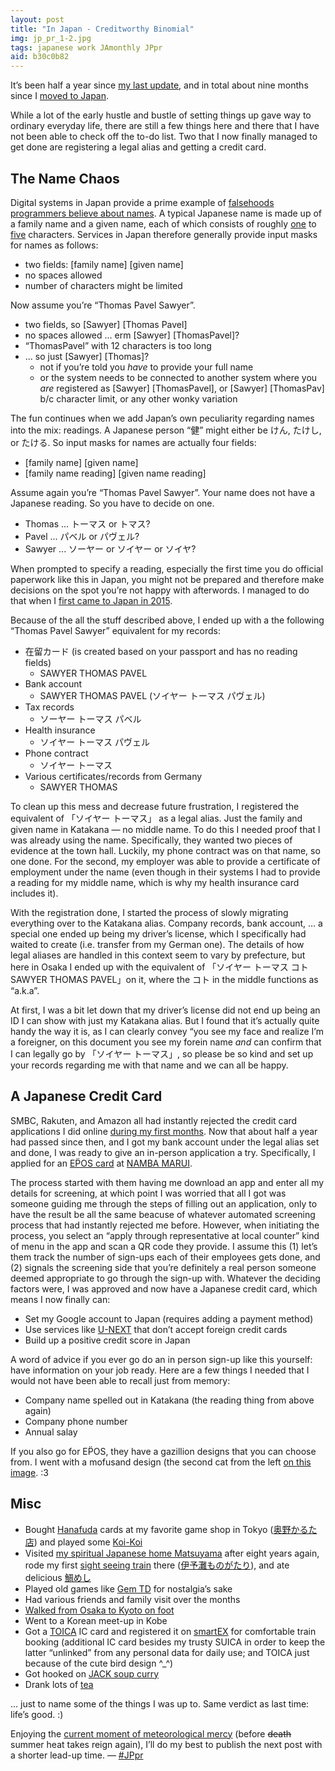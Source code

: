```yaml
---
layout: post
title: "In Japan - Creditworthy Binomial"
img: jp_pr_1-2.jpg
tags: japanese work JAmonthly JPpr
aid: b30c0b82
---
```


It’s been half a year since [my last update](/a/95da095d), and in total about nine months since I [moved to Japan](/a/61000820).

While a lot of the early hustle and bustle of setting things up gave way to ordinary everyday life, there are still a few things here and there that I have not been able to check off the to-do list. Two that I now finally managed to get done are registering a legal alias and getting a credit card.

## The Name Chaos

Digital systems in Japan provide a prime example of [falsehoods programmers believe about names](https://www.kalzumeus.com/2010/06/17/falsehoods-programmers-believe-about-names/). A typical Japanese name is made up of a family name and a given name, each of which consists of roughly [one](https://ja.wikipedia.org/wiki/%E4%BB%8A%E6%95%8F) to [five](https://ja.wikipedia.org/wiki/%E6%AD%A3%E8%A6%AA%E7%94%BA%E4%B8%89%E6%9D%A1%E5%AE%B6#%E6%AD%B4%E4%BB%A3%E5%BD%93%E4%B8%BB) characters. Services in Japan therefore generally provide input masks for names as follows:

* two fields: \[family name] \[given name]
* no spaces allowed
* number of characters might be limited

Now assume you’re “Thomas Pavel Sawyer”.

* two fields, so \[Sawyer] \[Thomas Pavel]
* no spaces allowed ... erm  \[Sawyer] \[ThomasPavel]?
* “ThomasPavel” with 12 characters is too long
* ... so just \[Sawyer] \[Thomas]?
    * not if you’re told you *have* to provide your full name
    * or the system needs to be connected to another system where you *are* registered as \[Sawyer] \[ThomasPavel], or \[Sawyer] \[ThomasPav] b/c character limit, or any other wonky variation

The fun continues when we add Japan’s own peculiarity regarding names into the mix: readings. A Japanese person “健” might either be <span class="mixlang"><span class="swap" swap="Ken"><span class="inner">けん</span></span></span>, <span class="mixlang"><span class="swap" swap="Takeshi"><span class="inner">たけし</span></span></span>, or <span class="mixlang"><span class="swap" swap="Takeru"><span class="inner">たける</span></span></span>. So input masks for names are actually four fields:

* \[family name] \[given name]
* \[family name reading] \[given name reading]

Assume again you’re “Thomas Pavel Sawyer”. Your name does not have a Japanese reading. So you have to decide on one.

* Thomas ... トーマス or トマス?
* Pavel ... パベル or パヴェル?
* Sawyer ... ソーヤー or ソイヤー or ソイヤ?

When prompted to specify a reading, especially the first time you do official paperwork like this in Japan, you might not be prepared and therefore make decisions on the spot you’re not happy with afterwords. I managed to do that when I [first came to Japan in 2015](/a/6a79349c).

Because of the all the stuff described above, I ended up with a the following “Thomas Pavel Sawyer” equivalent for my records:

* <span class="mixlang"><span class="swap" swap="Resident card"><span class="inner">在留カード</span></span></span> (is created based on your passport and has no reading fields)
    * SAWYER THOMAS PAVEL
* Bank account
    * SAWYER THOMAS PAVEL (ソイヤー トーマス パヴェル)
* Tax records
    * ソーヤー トーマス パベル
* Health insurance
    * ソイヤー トーマス パヴェル
* Phone contract
    * ソイヤー トーマス
* Various certificates/records from Germany
    * SAWYER THOMAS

To clean up this mess and decrease future frustration, I registered the equivalent of 「ソイヤー トーマス」 as a legal alias. Just the family and given name in Katakana — no middle name. To do this I needed proof that I was already using the name. Specifically, they wanted two pieces of evidence at the town hall. Luckily, my phone contract was on that name, so one done. For the second, my employer was able to provide a certificate of employment under the name (even though in their systems I had to provide a reading for my middle name, which is why my health insurance card includes it).

With the registration done, I started the process of slowly migrating everything over to the Katakana alias. Company records, bank account, ... a special one ended up being my driver’s license, which I specifically had waited to create (i.e. transfer from my German one). The details of how legal aliases are handled in this context seem to vary by prefecture, but here in Osaka I ended up with the equivalent of 「ソイヤー トーマス コト SAWYER THOMAS PAVEL」on it, where the <span class="mixlang"><span class="swap" swap="koto"><span class="inner">コト</span></span></span> in the middle functions as “a.k.a”.

At first, I was a bit let down that my driver’s license did not end up being an ID I can show with just my Katakana alias. But I found that it’s actually quite handy the way it is, as I can clearly convey “you see my face and realize I’m a foreigner, on this document you see my forein name *and* can confirm that I can legally go by 「ソイヤー トーマス」, so please be so kind and set up your records regarding me with that name and we can all be happy.

## A Japanese Credit Card

SMBC, Rakuten, and Amazon all had instantly rejected the credit card applications I did online [during my first months](/a/95da095d). Now that about half a year had passed since then, and I got my bank account under the legal alias set and done, I was ready to give an in-person application a try. Specifically, I applied for an [EP&#776;OS card](https://www.eposcard.co.jp/) at [NAMBA MARUI](https://www.0101.co.jp/085/).

The process started with them having me download an app and enter all my details for screening, at which point I was worried that all I got was someone guiding me through the steps of filling out an application, only to have the result be all the same beacuse of whatever automated screening process that had instantly rejected me before. However, when initiating the process, you select an “apply through representative at local counter” kind of menu in the app and scan a QR code they provide. I assume this (1) let’s them track the number of sign-ups each of their employees gets done, and (2) signals the screening side that you’re definitely a real person someone deemed appropriate to go through the sign-up with. Whatever the deciding factors were, I was approved and now have a Japanese credit card, which means I now finally can:

* Set my Google account to Japan (requires adding a payment method)
* Use services like [U-NEXT](https://unext.jp) that don’t accept foreign credit cards
* Build up a positive credit score in Japan

A word of advice if you ever go do an in person sign-up like this yourself: have information on your job ready. Here are a few things I needed that I would not have been able to recall just from memory:

* Company name spelled out in Katakana (the reading thing from above again)
* Company phone number
* Annual salay

If you also go for EP&#776;OS, they have a gazillion designs that you can choose from. I went with a mofusand design (the second cat from the left [on this image](http://web.archive.org/web/20250419073449/https://mofusand-info.jp/images/gc.jpg). :3

## Misc

* Bought [Hanafuda](https://en.wikipedia.org/wiki/Hanafuda) cards at my favorite game shop in Tokyo ([奥野かるた店](https://okunokaruta.com/)) and played some [Koi-Koi](/assets/img/blog/jp_pr_1-2_koikoi.jpg)
* Visited [my spiritual Japanese home Matsuyama](/s/MYJ15) after eight years again, rode my first [sight seeing train](/assets/img/blog/jp_pr_1-2_iyonada.jpg) there ([伊予灘ものがたり](https://iyonadamonogatari.com/)), and ate delicious [鯛めし](/assets/img/blog/jp_pr_1-2_taimeshi.jpg)
* Played old games like [Gem TD](/assets/img/blog/jp_pr_1-2_gemtd.jpg) for nostalgia’s sake
* Had various friends and family visit over the months
* [Walked from Osaka to Kyoto on foot](https://www.youtube.com/watch?v=ox9q1ajhsKA)
* Went to a Korean meet-up in Kobe
* Got a [TOICA](https://toica.jr-central.co.jp) IC card and registered it on [smartEX](https://smart-ex.jp/) for comfortable train booking (additional IC card besides my trusty SUICA in order to keep the latter “unlinked” from any personal data for daily use; and TOICA just because of the cute bird design ^_^)
* Got hooked on [JACK soup curry](/assets/img/blog/jp_pr_1-2_jack.jpg)
* Drank lots of [tea](/assets/img/blog/jp_pr_1-2_itoen.jpg)

... just to name some of the things I was up to. Same verdict as last time: life’s good. :)

Enjoying the [current moment of meteorological mercy](http://web.archive.org/web/20250426062423/https://stat.ameba.jp/user_images/20240925/06/sirotama3/b3/59/p/o0471032515490308340.png) (before ~~death~~ summer heat takes reign again), I’ll do my best to publish the next post with a shorter lead-up time. — [#JPpr](/s/JPpr)
